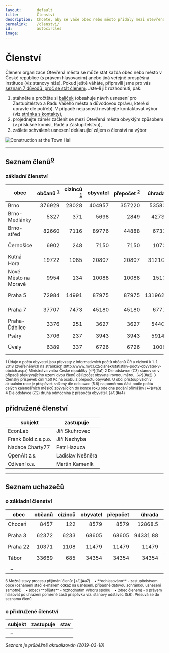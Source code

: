 ```yaml
---
layout:       default
title:        Členství
description:  Chcete, aby se vaše obec nebo město přidaly mezi otevřená města?
permalink:    /clenstvi/
id:           autocircles
image:
---
```


# Členství
Členem organizace Otevřená města se může stát každá obec nebo město v České republice (s právem hlasovacím) anebo jiná veřejně prospěšná instituce (viz stanovy níže). Pokud ještě váháte, připravili jsme pro vás [seznam 7 důvodů, proč se stát členem](/clenstvi/motivace/). Jste-li již rozhodnuti, pak:

1. stáhněte a pročtěte si [balíček](/balicek/) (obsahuje návrh usnesení pro Zastupitelstvo a Radu Vašeho města a důvodovou zprávu, které si upravte dle potřeb). V případě nejasností neváhejte kontaktovat výbor (viz [stránka s kontakty](/kontakty/)),
2. projednejte záměr začlenit se mezi Otevřená města obvyklým způsobem (v příslušné komisi, Radě a Zastupitelstvu),
3. zašlete schválené usnesení deklarující zájem o členství na výbor

![Construction at the Town Hall](/media/thumbnails/construction.jpg)

----

## <span id="Seznam_členů">Seznam členů</span><sup id="a0">[0](#f0)</sup>

### základní členství

obec | občanů&nbsp;<sup id="a1">[1](#f1)</sup> | cizinců &nbsp;<sup id="a1">[1](#f1)</sup> | obyvatel | přepočet&nbsp;<sup id="a2">[2](#f2)</sup> | úhrada&nbsp;<sup id="a3">[3](#f3)</sup> | zastupuje | hlasů&nbsp;<sup id="a4">[4](#f4)</sup> | členství
--- | ---:| ---:| ---:| ---:| ---:| --- | ---:| ---
Brno | 376929 | 28028 | 404957 | 357220 | 535830 | Jiří Ulip | 636 | zakládající
Brno-Medlánky | 5327 | 371 | 5698 | 2849 | 4273,5 | Kateřina Žůrková | 75 | 2016-07
Brno-střed | 82660 | 7116 | 89776 | 44888 | 67332 | Svatopluk Bartík | 300 | zakládající
Černošice | 6902 | 248 | 7150 | 7150 | 10725 | Tomáš Kratochvíl | 85 | zakládající
Kutná Hora | 19722 | 1085 | 20807 | 20807 | 31210,5 | Lukáš Jelínek | 144 | 2016-06
Nové Město na Moravě | 9954 | 134 | 10088 | 10088 | 15132 | Michal Šmarda | 100 | zakládající
Praha 5 | 72984 | 14991 | 87975 | 87975 | 131962,5 | Viktor Čahoj | 297 | zakládající
Praha 7 | 37707 | 7473 | 45180 | 45180 | 67770 | Ondřej Profant | 213 | 2016-06
Praha-Ďáblice | 3376 | 251 | 3627 | 3627 | 5440,5 | Radimír Rexa | 60 | 2016-07
Psáry | 3706 | 237 | 3943 | 3943 | 5914,5 | Vít Olmr | 63 | zakládající
Úvaly | 6389 | 337 | 6726 | 6726 | 10089 |  Petr Borecký | 82 | 2016-08

<sup>
<span id="f1">1</span> Údaje o počtu obyvatel jsou převzaty z informativních počtů občanů ČR a cizinců k 1. 1. 2018 [zveřejněných na stránkách](http://www.mvcr.cz/clanek/statistiky-pocty-obyvatel-v-obcich.aspx) Ministrstva vnitra České republiky [↩](#a1)   
<span id="f2">2</span> Dle odstavce (7.3) stanov se v případě překrývajícího uzemí dvou členů dělí počet obyvatel rovnou měrou. [↩](#a2)   
<span id="f3">3</span> Členský příspěvek činí 1,50 Kč na osobu z přepočtu obyvatel. U obcí přistoupivších v aktuálním roce je příspěvek snížený dle odstavce (5.6) na poměrnou část podle počtu celých kalendářních měsíců zbývajících do konce roku ode dne podání přihlášky [↩](#a3)  
<span id="f4">4</span> Dle odstavce (7.2) druhá odmocnina z přepočtu obyvatel. [↩](#a4)  
</sup>

## přidružené členství

subjekt | zastupuje
--- | ---
EconLab | Jiří Skuhrovec
Frank Bold z.s.p.o. | Jiří Nezhyba
Nadace Charty77 | Petr Hazuza
OpenAlt z.s. | Ladislav Nešněra
Oživení o.s. | Martin Kameník

----

## <span id="Seznam_uchazečů">Seznam uchazečů</span>

### o základní členství

obec | občanů | cizinců | obyvatel | přepočet | úhrada | zastupuje | hlasů | stav&nbsp;<sup id="a6">[6](#f7)</sup>
--- | ---:| ---:| ---:| ---:| ---:| --- | ---:| ---
Choceń | 8457 | 122 | 8579 | 8579 | 12868.5 | Jiří Pírko | 93 | přijata
Praha 3 | 62372 | 6233 | 68605 | 68605 | 94331.88 | Štěpan Štrébl | 262 | přijata
Praha&nbsp;22 | 10371 | 1108 | 11479 | 11479 | 11479 | Ivo Krátký | 107 | odhlasováno
Tábor | 33669 | 685 | 34354 | 34354 | 34354 | Václav Klecanda | 185 | odhlasováno
&nbsp;&nbsp;&ndash; |  |  |  |  |  |  |  |

<sup>
<span id="f6">6</span> Možné stavy procesu přijímání členů: [↩](#a7)  
&nbsp;&nbsp;&nbsp;&bull; **odhlasováno** - zastupitelstvem obce  (oznámení stačí e-mailem odkaz na usnesení, případně datovou schránkou usnesení samotné)
&nbsp;&nbsp;&nbsp;&bull; (obec) **přijata** - rozhodnutím výboru spolku
&nbsp;&nbsp;&nbsp;&bull; (obec členem) - s právem hlasovat po uhrazení poměrné části příspěvku viz. stanovy odstavec (5.6). Přesuvá se do seznamu členů  
</sup>

### o přidružené členství

subjekt | zastupuje | stav
--- | --- | ---
&nbsp;&nbsp;&ndash; | |

<!--
&nbsp;&nbsp;&ndash; |  |
-->
*Seznam je průběžně aktualizován (2019-03-18)*
